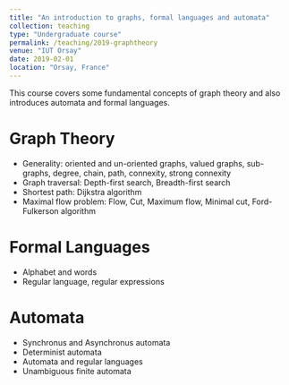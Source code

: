 ```yaml
---
title: "An introduction to graphs, formal languages and automata"
collection: teaching
type: "Undergraduate course"
permalink: /teaching/2019-graphtheory
venue: "IUT Orsay"
date: 2019-02-01
location: "Orsay, France"
---
```

This course covers some fundamental concepts of graph theory and also introduces automata and formal languages.

Graph Theory
======
- Generality: oriented and un-oriented graphs, valued graphs, sub-graphs, degree, chain, path, connexity, strong connexity
- Graph traversal: Depth-first search, Breadth-first search
- Shortest path: Dijkstra algorithm
- Maximal flow problem: Flow, Cut, Maximum flow, Minimal cut, Ford-Fulkerson algorithm

Formal Languages
======
- Alphabet and words
- Regular language, regular expressions

Automata
======
- Synchronus and Asynchronus automata
- Determinist automata
- Automata and regular languages
- Unambiguous finite automata

